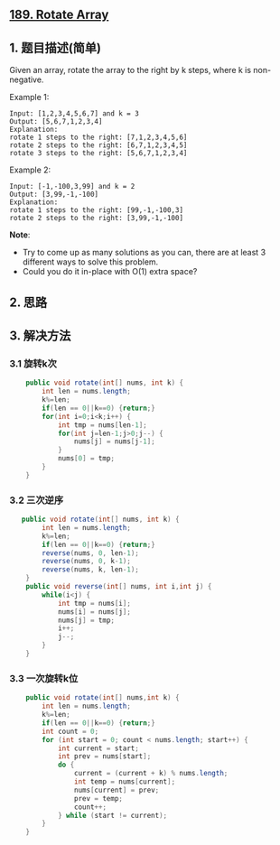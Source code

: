 ## [189. Rotate Array](https://leetcode-cn.com/problems/rotate-array/)

## 1. 题目描述(简单)
Given an array, rotate the array to the right by k steps, where k is non-negative.

Example 1:
```
Input: [1,2,3,4,5,6,7] and k = 3
Output: [5,6,7,1,2,3,4]
Explanation:
rotate 1 steps to the right: [7,1,2,3,4,5,6]
rotate 2 steps to the right: [6,7,1,2,3,4,5]
rotate 3 steps to the right: [5,6,7,1,2,3,4]
```
Example 2:
```
Input: [-1,-100,3,99] and k = 2
Output: [3,99,-1,-100]
Explanation: 
rotate 1 steps to the right: [99,-1,-100,3]
rotate 2 steps to the right: [3,99,-1,-100]
```
**Note**:
- Try to come up as many solutions as you can, there are at least 3 different ways to solve this problem.
- Could you do it in-place with O(1) extra space?



## 2. 思路

## 3. 解决方法

### 3.1 旋转k次


```java
    public void rotate(int[] nums, int k) {
        int len = nums.length;
        k%=len;
        if(len == 0||k==0) {return;}
    	for(int i=0;i<k;i++) {
        	int tmp = nums[len-1];
        	for(int j=len-1;j>0;j--) {
        		nums[j] = nums[j-1];
        	}
        	nums[0] = tmp;
        }
    }
```


### 3.2 三次逆序

```java
   public void rotate(int[] nums, int k) {
    	int len = nums.length;
        k%=len;
        if(len == 0||k==0) {return;}
        reverse(nums, 0, len-1);
        reverse(nums, 0, k-1);
        reverse(nums, k, len-1);
    }
    public void reverse(int[] nums, int i,int j) {
    	while(i<j) {
    		int tmp = nums[i];
    		nums[i] = nums[j];
    		nums[j] = tmp;
    		i++;
    		j--;
    	}
    }
```
### 3.3 一次旋转k位


```java
	public void rotate(int[] nums,int k) {
		int len = nums.length;
        k%=len;
        if(len == 0||k==0) {return;}
        int count = 0;
        for (int start = 0; count < nums.length; start++) {
            int current = start;
            int prev = nums[start];
            do {
                current = (current + k) % nums.length;
                int temp = nums[current];
                nums[current] = prev;
                prev = temp;
                count++;
            } while (start != current);
        }
	}
```




